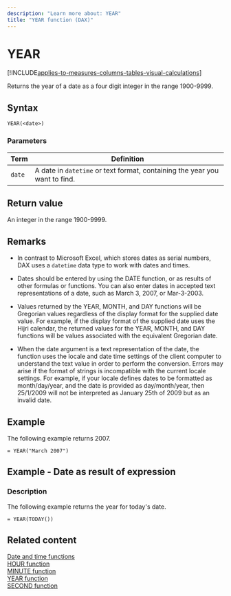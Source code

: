 ```yaml
---
description: "Learn more about: YEAR"
title: "YEAR function (DAX)"
---
```

# YEAR

[!INCLUDE[applies-to-measures-columns-tables-visual-calculations](includes/applies-to-measures-columns-tables-visual-calculations.md)]

Returns the year of a date as a four digit integer in the range 1900-9999.  
  
## Syntax  
  
```dax
YEAR(<date>)  
```  
  
### Parameters  
  
|Term|Definition|  
|--------|--------------|  
|`date`|A date in `datetime` or text format, containing the year you want to find.|  
  
## Return value

An integer in the range 1900-9999.  
  
## Remarks

- In contrast to Microsoft Excel, which stores dates as serial numbers, DAX uses a `datetime` data type to work with dates and times.  
  
- Dates should be entered by using the DATE function, or as results of other formulas or functions. You can also enter dates in accepted text representations of a date, such as March 3, 2007, or Mar-3-2003.  
  
- Values returned by the YEAR, MONTH, and DAY functions will be Gregorian values regardless of the display format for the supplied date value. For example, if the display format of the supplied date uses the Hijri calendar, the returned values for the YEAR, MONTH, and DAY functions will be values associated with the equivalent Gregorian date.  
  
- When the date argument is a text representation of the date, the function uses the locale and date time settings of the client computer to understand the text value in order to perform the conversion. Errors may arise if the format of strings is incompatible with the current locale settings. For example, if your locale defines dates to be formatted as month/day/year, and the date is provided as day/month/year, then 25/1/2009 will not be interpreted as January 25th of 2009 but as an invalid date.  
  
## Example

The following example returns 2007.  
  
```dax
= YEAR("March 2007")  
```  
  
## Example - Date as result of expression  
  
### Description

The following example returns the year for today's date.  
  
```dax
= YEAR(TODAY())  
```  
  
## Related content

[Date and time functions](date-and-time-functions-dax.md)  
[HOUR function](hour-function-dax.md)  
[MINUTE function](minute-function-dax.md)  
[YEAR function](year-function-dax.md)  
[SECOND function](second-function-dax.md)  
